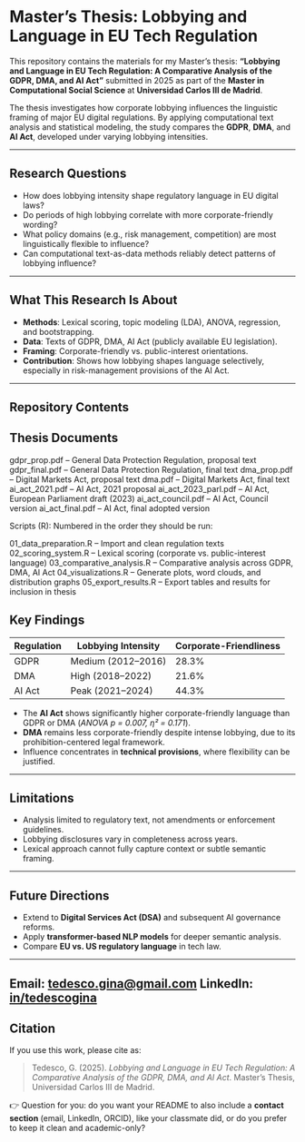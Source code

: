 # Master’s Thesis: Lobbying and Language in EU Tech Regulation

This repository contains the materials for my Master’s thesis:
**“Lobbying and Language in EU Tech Regulation: A Comparative Analysis of the GDPR, DMA, and AI Act”**
submitted in 2025 as part of the **Master in Computational Social Science** at **Universidad Carlos III de Madrid**.

The thesis investigates how corporate lobbying influences the linguistic framing of major EU digital regulations. By applying computational text analysis and statistical modeling, the study compares the **GDPR**, **DMA**, and **AI Act**, developed under varying lobbying intensities.

---

## Research Questions

* How does lobbying intensity shape regulatory language in EU digital laws?
* Do periods of high lobbying correlate with more corporate-friendly wording?
* What policy domains (e.g., risk management, competition) are most linguistically flexible to influence?
* Can computational text-as-data methods reliably detect patterns of lobbying influence?

---

## What This Research Is About

* **Methods**: Lexical scoring, topic modeling (LDA), ANOVA, regression, and bootstrapping.
* **Data**: Texts of GDPR, DMA, AI Act (publicly available EU legislation).
* **Framing**: Corporate-friendly vs. public-interest orientations.
* **Contribution**: Shows how lobbying shapes language selectively, especially in risk-management provisions of the AI Act.

---

## Repository Contents
## Thesis Documents

gdpr_prop.pdf – General Data Protection Regulation, proposal text
gdpr_final.pdf – General Data Protection Regulation, final text
dma_prop.pdf – Digital Markets Act, proposal text
dma.pdf – Digital Markets Act, final text
ai_act_2021.pdf – AI Act, 2021 proposal
ai_act_2023_parl.pdf – AI Act, European Parliament draft (2023)
ai_act_council.pdf – AI Act, Council version
ai_act_final.pdf – AI Act, final adopted version

Scripts (R): Numbered in the order they should be run:

01_data_preparation.R – Import and clean regulation texts
02_scoring_system.R – Lexical scoring (corporate vs. public-interest language)
03_comparative_analysis.R – Comparative analysis across GDPR, DMA, AI Act
04_visualizations.R – Generate plots, word clouds, and distribution graphs
05_export_results.R – Export tables and results for inclusion in thesis

## Key Findings

| Regulation | Lobbying Intensity | Corporate-Friendliness |
| ---------- | ------------------ | ---------------------- |
| GDPR       | Medium (2012–2016) | 28.3%                  |
| DMA        | High (2018–2022)   | 21.6%                  |
| AI Act     | Peak (2021–2024)   | 44.3%                  |

* The **AI Act** shows significantly higher corporate-friendly language than GDPR or DMA (*ANOVA p = 0.007, η² = 0.171*).
* **DMA** remains less corporate-friendly despite intense lobbying, due to its prohibition-centered legal framework.
* Influence concentrates in **technical provisions**, where flexibility can be justified.

---

## Limitations

* Analysis limited to regulatory text, not amendments or enforcement guidelines.
* Lobbying disclosures vary in completeness across years.
* Lexical approach cannot fully capture context or subtle semantic framing.

---

## Future Directions

* Extend to **Digital Services Act (DSA)** and subsequent AI governance reforms.
* Apply **transformer-based NLP models** for deeper semantic analysis.
* Compare **EU vs. US regulatory language** in tech law.

---
Email: tedesco.gina@gmail.com
LinkedIn: [in/tedescogina]([url](https://www.linkedin.com/in/tedescogina/))
---

## Citation

If you use this work, please cite as:

> Tedesco, G. (2025). *Lobbying and Language in EU Tech Regulation: A Comparative Analysis of the GDPR, DMA, and AI Act*. Master’s Thesis, Universidad Carlos III de Madrid.



👉 Question for you: do you want your README to also include a **contact section** (email, LinkedIn, ORCID), like your classmate did, or do you prefer to keep it clean and academic-only?
